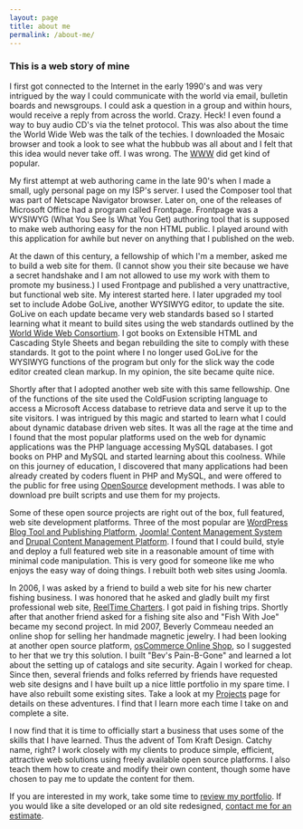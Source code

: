 ```yaml
---
layout: page
title: about me
permalink: /about-me/
---
```

### This is a web story of mine

I first got connected to the Internet in the early 1990's and was very intrigued by the way I could communicate with the world via email, bulletin boards and newsgroups. I could ask a question in a group and within hours, would receive a reply from across the world. Crazy. Heck! I even found a way to buy audio CD's via the telnet protocol. This was also about the time the World Wide Web was the talk of the techies. I downloaded the Mosaic browser and took a look to see what the hubbub was all about and I felt that this idea would never take off. I was wrong. The [WWW](https://www.w3.org/WWW/) did get kind of popular.

My first attempt at web authoring came in the late 90's when I made a small, ugly personal page on my ISP's server. I used the Composer tool that was part of Netscape Navigator browser. Later on, one of the releases of Microsoft Office had a program called Frontpage. Frontpage was a WYSIWYG (What You See Is What You Get) authoring tool that is supposed to make web authoring easy for the non HTML public. I played around with this application for awhile but never on anything that I published on the web.

At the dawn of this century, a fellowship of which I'm a member, asked me to build a web site for them. (I cannot show you their site because we have a secret handshake and I am not allowed to use my work with them to promote my business.) I used Frontpage and published a very unattractive, but functional web site. My interest started here. I later upgraded my tool set to include Adobe GoLive, another WYSIWYG editor, to update the site. GoLive on each update became very web standards based so I started learning what it meant to build sites using the web standards outlined by the [World Wide Web Consortium](http://www.w3.org/). I got books on Extensible HTML and Cascading Style Sheets and began rebuilding the site to comply with these standards. It got to the point where I no longer used GoLive for the WYSIWYG functions of the program but only for the slick way the code editor created clean markup. In my opinion, the site became quite nice.

Shortly after that I adopted another web site with this same fellowship. One of the functions of the site used the ColdFusion scripting language to access a Microsoft Access database to retrieve data and serve it up to the site visitors. I was intrigued by this magic and started to learn what I could about dynamic database driven web sites. It was all the rage at the time and I found that the most popular platforms used on the web for dynamic applications was the PHP language accessing MySQL databases. I got books on PHP and MySQL and started learning about this coolness. While on this journey of education, I discovered that many applications had been already created by coders fluent in PHP and MySQL, and were offered to the public for free using [OpenSource](http://www.opensource.org/) development methods. I was able to download pre built scripts and use them for my projects.

Some of these open source projects are right out of the box, full featured, web site development platforms. Three of the most popular are [WordPress Blog Tool and Publishing Platform](http://wordpress.org/), [Joomla! Content Management System](http://www.joomla.org/) and [Drupal Content Management Platform](http://drupal.org/). I found that I could build, style and deploy a full featured web site in a reasonable amount of time with minimal code manipulation. This is very good for someone like me who enjoys the easy way of doing things. I rebuilt both web sites using Joomla.

In 2006, I was asked by a friend to build a web site for his new charter fishing business. I was honored that he asked and gladly built my first professional web site, [ReelTime Charters](/project/2006/11/17/reeltime-texas.html). I got paid in fishing trips. Shortly after that another friend asked for a fishing site also and "Fish With Joe" became my second project.  In mid 2007, Beverly Commeau needed an online shop for selling her handmade magnetic jewelry. I had been looking at another open source platform, [osCommerce Online Shop](https://www.oscommerce.com/), so I suggested to her that we try this solution. I built "Bev's Pain-B-Gone" and learned a lot about the setting up of catalogs and site security. Again I worked for cheap. Since then, several friends and folks referred by friends have requested web site designs and I have built up a nice little portfolio in my spare time.  I have also rebuilt some existing sites. Take a look at my [Projects](/projects) page for details on these adventures. I find that I learn more each time I take on and complete a site.

I now find that it is time to officially start a business that uses some of the skills that I have learned. Thus the advent of Tom Kraft Design. Catchy name, right? I work closely with my clients to produce simple, efficient, attractive web solutions using freely available open source platforms. I also teach them how to create and modify their own content, though some have chosen to pay me to update the content for them.

If you are interested in my work, take some time to [review my portfolio](/projects). If you would like a site developed or an old site redesigned, [contact me for an estimate](/contact/).